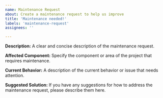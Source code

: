 ```yaml
---
name: Maintenance Request
about: Create a maintenance request to help us improve
title: 'Maintenance needed!'
labels: 'maintenance-request'
assignees: ''

---
```


**Description:**
A clear and concise description of the maintenance request.

**Affected Component:**
Specify the component or area of the project that requires maintenance.

**Current Behavior:**
A description of the current behavior or issue that needs attention.

**Suggested Solution:**
If you have any suggestions for how to address the maintenance request, please describe them here.

